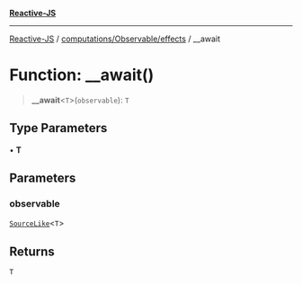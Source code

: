 [**Reactive-JS**](../../../../README.md)

***

[Reactive-JS](../../../../README.md) / [computations/Observable/effects](../README.md) / \_\_await

# Function: \_\_await()

> **\_\_await**\<`T`\>(`observable`): `T`

## Type Parameters

• **T**

## Parameters

### observable

[`SourceLike`](../../../interfaces/SourceLike.md)\<`T`\>

## Returns

`T`
